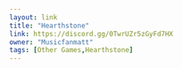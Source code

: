 ```yaml
---
layout: link
title: "Hearthstone"
link: https://discord.gg/0TwrUZr5zGyFd7HX
owner: "Musicfanmatt"
tags: [Other Games,Hearthstone]
---
```

